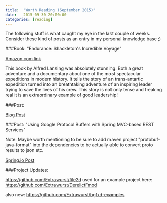```yaml
---
title:  "Worth Reading (September 2015)"
date:   2015-09-30 20:00:00
categories: [reading]
---
```


The following stuff is what caught my eye in the last couple of weeks. Consider these kind of posts as an entry in my personal knowledge base ;)

###Book: "Endurance: Shackleton's Incredible Voyage"

[Amazon.com link](http://www.amazon.com/Endurance-Shackletons-Incredible-Alfred-Lansing/dp/0465062881)

This book by Alfred Lansing was absolutely stunning. Both a great adventure and a documentary about one of the most spectacular expeditions in modern history. It tells the story of an trans-antartic expedition turned into an breathtaking adventure of an inspiring leader trying to save the lives of his crew. This story is not only tense and freaking real it is an extraordinary example of good leadership!

###Post: 

[Blog Post](http://jakubstas.com/springsource-certified-spring-professional)

###Post: "Using Google Protocol Buffers with Spring MVC-based REST Services"

Note: Maybe worth mentioning to be sure to add maven project "protobuf-java-format" into the dependencies to be actually able to convert proto results to json etc.

[Spring.io Post](https://spring.io/blog/2015/03/22/using-google-protocol-buffers-with-spring-mvc-based-rest-services)

###Project Updates:

https://github.com/Extrawurst/file2d
used for an example project here:
https://github.com/Extrawurst/DerelictFmod

also new:
https://github.com/Extrawurst/bgfxd-examples